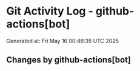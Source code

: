 # Git Activity Log - github-actions[bot]
Generated at: Fri May 16 00:46:35 UTC 2025
## Changes by github-actions[bot]
```diff
```
